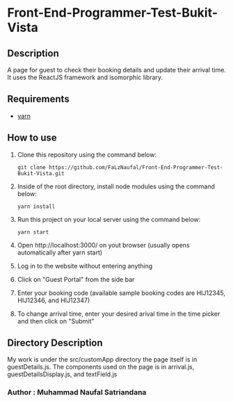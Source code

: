 # Front-End-Programmer-Test-Bukit-Vista

## Description
A page for guest to check their booking details and update their arrival time. It uses the ReactJS framework and isomorphic library.

## Requirements
- [yarn](https://classic.yarnpkg.com/lang/en/docs/install/)

## How to use
1. Clone this repository using the command below:
   
    ```
    git clone https://github.com/FaLzNaufal/Front-End-Programmer-Test-Bukit-Vista.git
    ```
2. Inside of the root directory, install node modules using the command below:
    ```
    yarn install
    ```
3. Run this project on your local server using the command below:
    ```
    yarn start
    ```
4. Open http://localhost:3000/ on yout browser (usually opens automatically after yarn start)
5. Log in to the website without entering anything
6. Click on "Guest Portal" from the side bar
7. Enter your booking code (available sample booking codes are HIJ12345, HIJ12346, and HIJ12347)
8. To change arrival time, enter your desired arival time in the time picker and then click on "Submit"

## Directory Description
My work is under the src/customApp directory the page itself is in guestDetails.js. The components used on the page is in arrival.js, guestDetailsDisplay.js, and textField.js

### Author : Muhammad Naufal Satriandana
